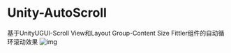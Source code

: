 # Unity-AutoScroll
基于UnityUGUI-Scroll View和Layout Group-Content Size Fittler组件的自动循环滚动效果
![img](https://github.com/ChengDuDoggo/Unity-AutoScroll/blob/main/Example/Example.gif)
